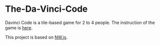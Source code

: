 # The-Da-Vinci-Code

Davinci Code is a tile-based game for 2 to 4 people. The instruction of the game is [here](https://en.wikipedia.org/wiki/Coda_(board_game)).

This project is based on [NW.js](http://nwjs.io/).
